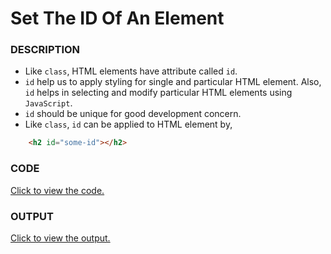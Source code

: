 # Set The ID Of An Element

### DESCRIPTION
* Like `class`, HTML elements have attribute called `id`.
* `id` help us to apply styling for single and particular HTML element. Also, `id` helps in selecting and modify particular HTML elements using `JavaScript`.
* `id` should be unique for good development concern.
* Like `class`, `id` can be applied to HTML element by,
```html
    <h2 id="some-id"></h2>
```

### CODE
[Click to view the code.](set-the-id-of-an-element.html)

### OUTPUT
[Click to view the output.](http://htmlpreview.github.io/?https://github.com/saipothanjanjanam/freecodecamp-full-stack-dev/blob/master/Responsive_Web_Design_Certification/2.Basic_CSS/14.Set_The_ID_Of_An_Element/set-the-id-of-an-element.html)
